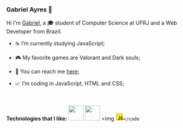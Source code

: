 ### Gabriel Ayres 👋

Hi I'm [Gabriel](https://www.linkedin.com/in/gabriel-ayres-fortunato/), a 🎓 student of Computer Science at UFRJ and a Web Developer from Brazil.

- :coffee: I’m currently studying JavaScript;

- :video_game: My favorite games are Valorant and Dark souls;  

- :e-mail: You can reach me [here](https://www.linkedin.com/in/gabriel-ayres-fortunato/);
  
- 📈 I’m coding in JavaScript, HTML and CSS;
<br />

**Technologies that I like:**
<img src="https://cdn.jsdelivr.net/gh/devicons/devicon/icons/html5/html5-original-wordmark.svg"  width="40" height="40" /> 
<img src="https://cdn.jsdelivr.net/gh/devicons/devicon/icons/css3/css3-original-wordmark.svg"   width="40" height="40" /> <img 
<code><img height="20" src="https://raw.githubusercontent.com/github/explore/80688e429a7d4ef2fca1e82350fe8e3517d3494d/topics/javascript/javascript.png"></code

<!--
**INeonysI/INeonysI** is a ✨ _special_ ✨ repository because its `README.md` (this file) appears on your GitHub profile.

Here are some ideas to get you started:

- 🔭 I’m currently working on ...
- 🌱 I’m currently learning ...
- 👯 I’m looking to collaborate on ...
- 🤔 I’m looking for help with ...
- 💬 Ask me about ...
- 📫 How to reach me: ...
- 😄 Pronouns: ...
- ⚡ Fun fact: ...
-->
